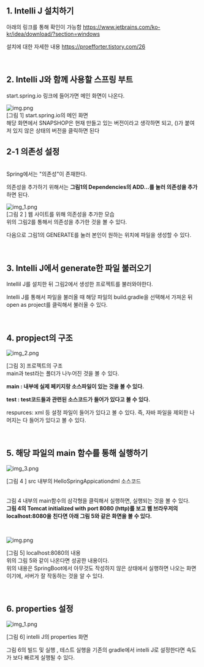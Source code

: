 <h2>1. Intelli J 설치하기</h2>

아래의 링크를 통해 확인이 가능함 
https://www.jetbrains.com/ko-kr/idea/download/?section=windows

설치에 대한 자세한 내용 
https://proefforter.tistory.com/26

<br/>

<h2>2. Intelli J와 함께 사용할 스프링 부트 </h2>
start.spring.io 링크에 들어가면 메인 화면이 나온다. 

![img.png](images/img.png)
<br/>
[그림 1] start.spring.io의 메인 화면
<br/>
해당 화면에서 SNAPSHOP은 현재 만들고 있는 버전이라고 생각하면 되고, ()가 붙여저 있지 않은 상태의 버전을 클릭하면 된다 

<h2>2-1 의존성 설정</h2> <br/>
Spring에서는 "의존성"이 존재한다. <br/>

의존성을 추가하기 위해서는 **그림1의 Dependencies의 ADD...를 눌러 의존성을 추가**하면 된다. <br/>

![img_1.png](images/img_1.png) <br/>
[그림 2 ] 웹 사이트를 위해 의존성을 추가한 모습 <br/>
위의 그림2를 통해서 의존성을 추가한 것을 볼 수 있다. <br/>

다음으로 그림1의 GENERATE를 눌러 본인이 원하는 위치에 파일을 생성할 수 있다. <br/>

 <br/>

<h2>3. Intelli J에서 generate한 파일 불러오기 </h2>
Intellil J를 설치한 뒤 그림2에서 생성한 프로젝트를 불러와야한다. 

Intelli J를 통해서 파일을 불러올 때 해당 파일의 build.gradle을 선택해서 가져온 뒤  open as project를 클릭해서 불러올 수 있다. 

 <br/>

<h2>4. propject의 구조 </h2>

![img_2.png](images/img_2.png) <br/>

[그림 3] 프로젝트의 구조 <br/>
main과 test라는 폴더가 나누어진 것을 볼 수 있다.  <br/>

**main : 내부에 실제 페키지랑 소스파일이 있는 것을 볼 수 있다.  <br/>**

**test : test코드들과 관련된 소스코드가 들어가 있다고 볼 수 있다.  <br/>**

respurces: xml 등 설정 파일이 들어가 있다고 볼 수 있다. 즉, 자바 파일을 제외한 나머지는 다 들어가 있다고 볼 수 있다.  <br/>


<br/>

<h2>5. 해당 파일의 main 함수를 통해 실행하기 </h2>

![img_3.png](images/img_3.png) <br/>

[그림 4 ] src 내부의 HelloSpringAppicationdml 소스코드 <br/><br/>

그림 4 내부의 main함수의 삼각형을 클릭해서 실행하면, 실행되는 것을 볼 수 있다. <br/>
**그림 4의 Tomcat initialized with port 8080 (http)를 보고 웹 브라우저의 localhost:8080을 친다면 아래 그림 5와 같은 화면을 볼 수 있다.**

 <br/>

![img.png](images/img_4.png) <br/>

[그림 5] localhost:8080의 내용  <br/>
위의 그림 5와 같이 나온다면 성공한 내용이다.  <br/>
위의 내용은 SpringBoot에서 아무것도 작성하지 않은 상태에서 실행하면 나오는 화면이기에, 서버가 잘 작동하는 것을 알 수 있다. <br/>

 <br/>

<h2>6. properties 설정 </h2>

![img_1.png](images/img_5.png) <br/>

[그림 6] intelli J의 properties 화면 <br/>
 
그림 6의  빌드 및 실행 , 테스트 실행을 기존의 gradle에서 intelli J로 설정한다면 속도가 보다 빠르게 실행될 수 있다. <br/>
